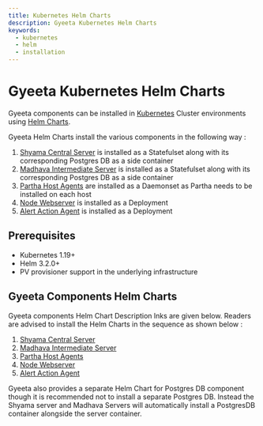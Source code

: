 ```yaml
---
title: Kubernetes Helm Charts
description: Gyeeta Kubernetes Helm Charts
keywords:
  - kubernetes
  - helm
  - installation
---
```


# Gyeeta Kubernetes Helm Charts

Gyeeta components can be installed in [Kubernetes](https://kubernetes.io) Cluster environments using [Helm Charts](https://helm.sh).

Gyeeta Helm Charts install the various components in the following way :

1. [Shyama Central Server](../architecture#central-server-shyama) is installed as a Statefulset along with its corresponding Postgres DB as a side container
2. [Madhava Intermediate Server](../architecture#intermediate-server-madhava) is installed as a Statefulset along with its corresponding Postgres DB as a side container
3. [Partha Host Agents](../architecture#host-monitor-agent-partha) are installed as a Daemonset as Partha needs to be installed on each host
4. [Node Webserver](../architecture#node-webserver) is installed as a Deployment
5. [Alert Action Agent](../architecture#alert-action-agent) is installed as a Deployment

## Prerequisites

- Kubernetes 1.19+
- Helm 3.2.0+
- PV provisioner support in the underlying infrastructure

## Gyeeta Components Helm Charts

Gyeeta components Helm Chart Description lnks are given below. Readers are advised to install the Helm Charts in the 
sequence as shown below :

1. [Shyama Central Server](./k8s_helm/shyama_helm)
2. [Madhava Intermediate Server](./k8s_helm/madhava_helm)
3. [Partha Host Agents](./k8s_helm/partha_helm)
4. [Node Webserver](./k8s_helm/nodewebserver_helm)
5. [Alert Action Agent](./k8s_helm/alertaction_helm)

Gyeeta also provides a separate Helm Chart for Postgres DB component though it is recommended not to install a separate Postgres DB.
Instead the Shyama server and Madhava Servers will automatically install a PostgresDB container alongside the server container.

